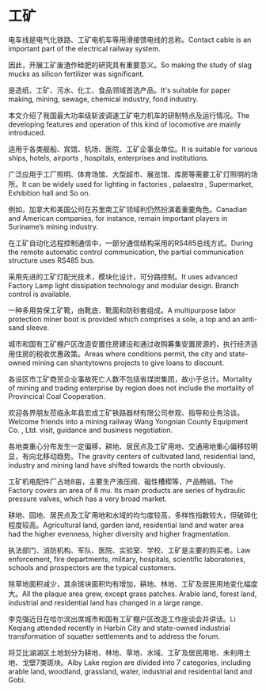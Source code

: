 # 工矿

<p><span class="chinese">电车线是电气化铁路、工矿电机车等用滑接馈电线的总称。</span><span class="english">Contact cable is an important part of the electrical railway system.</span></p>

<p><span class="chinese">因此，开展工矿废渣作硅肥的研究具有重要意义。</span><span class="english">So making the study of slag mucks as silicon fertilizer was significant.</span></p>

<p><span class="chinese">是造纸、工矿、污水、化工、食品领域首选产品。</span><span class="english">It's suitable for paper making, mining, sewage, chemical industry, food industry.</span></p>

<p><span class="chinese">本文介绍了我国最大功率级斩波调速工矿电力机车的研制特点及运行情况。</span><span class="english">The developing features and operation of this kind of locomotive are mainly introduced.</span></p>

<p><span class="chinese">适用于各类舰船、宾馆、机场、医院、工矿企事业单位。</span><span class="english">It is suitable for various ships, hotels, airports , hospitals, enterprises and institutions.</span></p>

<p><span class="chinese">广泛应用于工厂照明、体育场馆、大型超市、展览馆、库房等需要工矿灯照明的场所。</span><span class="english">It can be widely used for lighting in factories , palaestra , Supermarket, Exhibition hall and So on.</span></p>

<p><span class="chinese">例如，加拿大和美国公司在苏里南工矿领域利仍然扮演着重要角色。</span><span class="english">Canadian and American companies, for instance, remain important players in Suriname’s mining industry.</span></p>

<p><span class="chinese">在工矿自动化远程控制通信中，一部分通信结构采用的RS485总线方式。</span><span class="english">During the remote automatic control communication, the partial communication structure uses RS485 bus.</span></p>

<p><span class="chinese">采用先进的工矿灯配光技术，模块化设计，可分路控制。</span><span class="english">It uses advanced Factory Lamp light dissipation technology and modular design. Branch control is available.</span></p>

<p><span class="chinese">一种多用劳保工矿靴，由靴底、靴面和防砂套组成。</span><span class="english">A multipurpose labor protection miner boot is provided which comprises a sole, a top and an anti-sand sleeve.</span></p>

<p><span class="chinese">城市和国有工矿棚户区改造安置住房建设和通过收购筹集安置房源的，执行经济适用住房的税收优惠政策。</span><span class="english">Areas where conditions permit, the city and state-owned mining can shantytowns projects to give loans to discount.</span></p>

<p><span class="chinese">各设区市工矿商贸企业事故死亡人数不包括省煤炭集团，故小于总计。</span><span class="english">Mortality of mining and trading enterprise by region does not include the mortality of Provincical Coal Cooperation.</span></p>

<p><span class="chinese">欢迎各界朋友莅临永年县宏成工矿铁路器材有限公司参观、指导和业务洽谈。</span><span class="english">Welcome friends into a mining railway Wang Yongnian County Equipment Co. , Ltd. visit, guidance and business negotiation.</span></p>

<p><span class="chinese">各地类重心分布发生一定偏移，耕地、居民点及工矿用地、交通用地重心偏移较明显，有向北移动趋势。</span><span class="english">The gravity centers of cultivated land, residential land, industry and mining land have shifted towards the north obviously.</span></p>

<p><span class="chinese">工矿机电配件厂占地8亩，主要生产液压阀、磁性槽楔等，产品畅销。</span><span class="english">The Factory covers an area of 8 mu. Its main products are series of hydraulic pressure valves, which has a very broad market.</span></p>

<p><span class="chinese">耕地、园地、居民点及工矿用地和水域的均匀度较高，多样性指数较大，但破碎化程度较高。</span><span class="english">Agricultural land, garden land, residential land and water area had the higher evenness, higher diversity and higher fragmentation.</span></p>

<p><span class="chinese">执法部门、消防机构、军队、医院、实验室、学校、工矿是主要的购买者。</span><span class="english">Law enforcement, fire departments, military, hospitals, scientific laboratories, schools and prospectors are the typical customers.</span></p>

<p><span class="chinese">除草地面积减少，其余斑块面积均有增加，耕地、林地、工矿及居民用地变化幅度大。</span><span class="english">All the plaque area grew, except grass patches. Arable land, forest land, industrial and residential land has changed in a large range.</span></p>

<p><span class="chinese">李克强近日在哈尔滨出席城市和国有工矿棚户区改造工作座谈会并讲话。</span><span class="english">Li Keqiang attended recently in Harbin City and state-owned industrial transformation of squatter settlements and to address the forum.</span></p>

<p><span class="chinese">将艾比湖湖区土地划分为耕地、林地、草地、水域、工矿及居民用地、未利用土地、戈壁7类斑块。</span><span class="english">Aiby Lake region are divided into 7 categories, including arable land, woodland, grassland, water, industrial and residential land and Gobi.</span></p>

